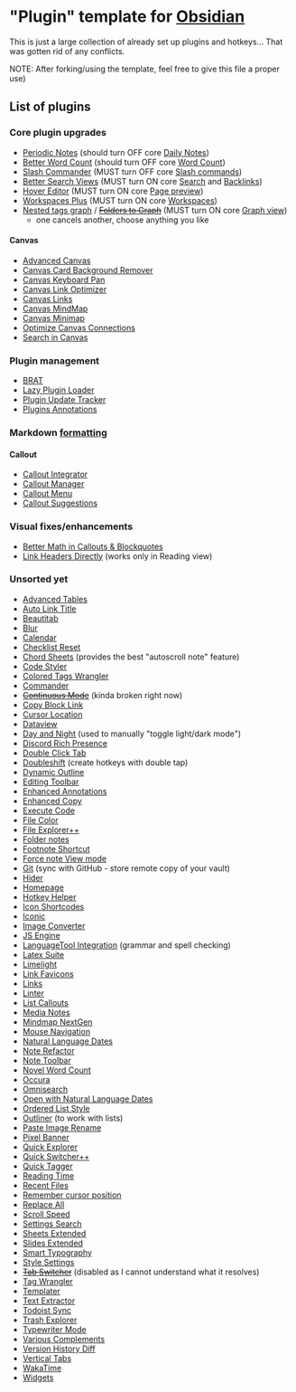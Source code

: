 # "Plugin" template for [Obsidian](https://obsidian.md)

This is just a large collection of already set up plugins and hotkeys… That was gotten rid of any conflicts.

NOTE: After forking/using the template, feel free to give this file a proper use)

## List of plugins

### Core plugin upgrades

- [Periodic Notes](https://github.com/liamcain/obsidian-periodic-notes) (should turn OFF core [Daily Notes](https://help.obsidian.md/Plugins/Daily+notes))
- [Better Word Count](https://github.com/lukeleppan/better-word-count) (should turn OFF core [Word Count](https://help.obsidian.md/Plugins/Word+count))
- [Slash Commander](https://github.com/alephpiece/obsidian-slash-commander) (MUST turn OFF core [Slash commands](https://help.obsidian.md/Plugins/Slash+commands))
- [Better Search Views](https://github.com/ivan-lednev/better-search-views) (MUST turn ON core [Search](https://help.obsidian.md/Plugins/Search) and [Backlinks](https://help.obsidian.md/Plugins/Backlinks))
- [Hover Editor](https://github.com/nothingislost/obsidian-hover-editor) (MUST turn ON core [Page preview](https://help.obsidian.md/Plugins/Page+preview))
- [Workspaces Plus](https://github.com/nothingislost/obsidian-workspaces-plus) (MUST turn ON core [Workspaces](https://help.obsidian.md/Plugins/Workspaces))
- [Nested tags graph](https://github.com/drPilman/obsidian-graph-nested-tags) / ~~[Folders to Graph](https://github.com/Ratibus11/folders2graph)~~ (MUST turn ON core [Graph view](https://help.obsidian.md/Plugins/Graph+view))
  - one cancels another, choose anything you like

#### Canvas

- [Advanced Canvas](https://github.com/Developer-Mike/obsidian-advanced-canvas)
- [Canvas Card Background Remover](https://github.com/luxmargos/obsidian-canvas-card-bg-remover)
- [Canvas Keyboard Pan](https://github.com/nathonius/obsidian-canvas-pan)
- [Canvas Link Optimizer](https://github.com/Qbject/obsidian-canvas-link-optimizer)
- [Canvas Links](https://github.com/aqav/obsidian-canvas-links)
- [Canvas MindMap](https://github.com/Quorafind/Obsidian-Canvas-MindMap)
- [Canvas Minimap](https://github.com/ifree/Obsidian-canvas-minimap)
- [Optimize Canvas Connections](https://github.com/felixchenier/obsidian-optimize-canvas-connections)
- [Search in Canvas](https://github.com/quorafind/obsidian-search-in-canvas)

### Plugin management

- [BRAT](https://github.com/TfTHacker/obsidian42-brat)
- [Lazy Plugin Loader](https://github.com/alangrainger/obsidian-lazy-plugins)
- [Plugin Update Tracker](https://github.com/swar8080/obsidian-plugin-update-tracker)
- [Plugins Annotations](https://github.com/alberti42/obsidian-plugins-annotations)

### Markdown [formatting](https://help.obsidian.md/Editing+and+formatting/Basic+formatting+syntax)

#### Callout

- [Callout Integrator](https://github.com/Cleoche/obsidian-callout-integrator)
- [Callout Manager](https://github.com/eth-p/obsidian-callout-manager)
- [Callout Menu](https://github.com/anareaty/callout-menu)
- [Callout Suggestions](https://github.com/cwfryer/obsidian-callout-suggestions)

### Visual fixes/enhancements

- [Better Math in Callouts & Blockquotes](https://github.com/RyotaUshio/obsidian-math-in-callout)
- [Link Headers Directly](https://github.com/Signynt/link-headers-directly) (works only in Reading view)

### Unsorted yet

- [Advanced Tables](https://github.com/tgrosinger/advanced-tables-obsidian)
- [Auto Link Title](https://github.com/zolrath/obsidian-auto-link-title)
- [Beautitab](https://github.com/andrewmcgivery/obsidian-beautitab)
- [Blur](https://github.com/gapmiss/blur)
- [Calendar](https://github.com/liamcain/obsidian-calendar-plugin)
- [Checklist Reset](https://github.com/lhansford/obsidian-checklist-reset)
- [Chord Sheets](https://github.com/olvidalo/obsidian-chord-sheets) (provides the best "autoscroll note" feature)
- [Code Styler](https://github.com/mayurankv/Obsidian-Code-Styler)
- [Colored Tags Wrangler](https://github.com/code-of-chaos/obsidian-colored_tags_wrangler)
- [Commander](https://github.com/phibr0/obsidian-commander)
- ~~[Continuous Mode](https://github.com/gasparschott/obsidian-continuous-mode)~~ (kinda broken right now)
- [Copy Block Link](https://github.com/mgmeyers/obsidian-copy-block-link)
- [Cursor Location](https://github.com/spslater/obsidian-cursor-location-plugin)
- [Dataview](https://github.com/blacksmithgu/obsidian-dataview)
- [Day and Night](https://github.com/CyberT17/obsidian-day-and-night) (used to manually "toggle light/dark mode")
- [Discord Rich Presence](https://github.com/lukeleppan/obsidian-discordrpc)
- [Double Click Tab](https://github.com/Quorafind/Obsidian-Double-Click-Tab)
- [Doubleshift](https://github.com/Qwyntex/doubleshift) (create hotkeys with double tap)
- [Dynamic Outline](https://github.com/theopavlove/obsidian-dynamic-outline)
- [Editing Toolbar](https://github.com/PKM-er/obsidian-editing-toolbar)
- [Enhanced Annotations](https://github.com/ycnmhd/obsidian-enhanced-annotations)
- [Enhanced Copy](https://github.com/Mara-Li/obsidian-enhanced-copy)
- [Execute Code](https://github.com/twibiral/obsidian-execute-code)
- [File Color](https://github.com/ecustic/obsidian-file-color)
- [File Explorer++](https://github.com/kelszo/obsidian-file-explorer-plus)
- [Folder notes](https://github.com/LostPaul/obsidian-folder-notes)
- [Footnote Shortcut](https://github.com/MichaBrugger/obsidian-footnotes)
- [Force note View mode](https://github.com/bwydoogh/obsidian-force-view-mode-of-note)
- [Git](https://github.com/Vinzent03/obsidian-git) (sync with GitHub - store remote copy of your vault)
- [Hider](https://github.com/kepano/obsidian-hider)
- [Homepage](https://github.com/mirnovov/obsidian-homepage)
- [Hotkey Helper](https://github.com/pjeby/hotkey-helper)
- [Icon Shortcodes](https://github.com/aidenlx/obsidian-icon-shortcodes)
- [Iconic](https://github.com/gfxholo/iconic)
- [Image Converter](https://github.com/xryul/obsidian-image-converter)
- [JS Engine](https://github.com/mProjectsCode/obsidian-js-engine-plugin)
- [LanguageTool Integration](https://github.com/Clemens-E/obsidian-languagetool-plugin) (grammar and spell checking)
- [Latex Suite](https://github.com/artisticat1/obsidian-latex-suite)
- [Limelight](https://github.com/smikula/obsidian-limelight)
- [Link Favicons](https://github.com/joethei/obsidian-link-favicon)
- [Links](https://github.com/mii-key/obsidian-links)
- [Linter](https://github.com/platers/obsidian-linter)
- [List Callouts](https://github.com/mgmeyers/obsidian-list-callouts)
- [Media Notes](https://github.com/jemstelos/obsidian-media-notes)
- [Mindmap NextGen](https://github.com/james-tindal/obsidian-mindmap-nextgen)
- [Mouse Navigation](https://github.com/hobeom/obsidian-mouse-navigation)
- [Natural Language Dates](https://github.com/argenos/nldates-obsidian)
- [Note Refactor](https://github.com/lynchjames/note-refactor-obsidian)
- [Note Toolbar](https://github.com/chrisgurney/obsidian-note-toolbar)
- [Novel Word Count](https://github.com/isaaclyman/novel-word-count-obsidian)
- [Occura](https://github.com/Krusty84/obsidian-occura-plugin)
- [Omnisearch](https://github.com/scambier/obsidian-omnisearch)
- [Open with Natural Language Dates](https://github.com/charliecm/obsidian-open-with-nldates)
- [Ordered List Style](https://github.com/erykwalder/obsidian-list-style)
- [Outliner](https://github.com/vslinko/obsidian-outliner) (to work with lists)
- [Paste Image Rename](https://github.com/reorx/obsidian-paste-image-rename)
- [Pixel Banner](https://github.com/jparkerweb/pixel-banner)
- [Quick Explorer](https://github.com/pjeby/quick-explorer)
- [Quick Switcher++](https://github.com/darlal/obsidian-switcher-plus)
- [Quick Tagger](https://github.com/Gorkycreator/obsidian-quick-tagger)
- [Reading Time](https://github.com/avr/obsidian-reading-time)
- [Recent Files](https://github.com/tgrosinger/recent-files-obsidian)
- [Remember cursor position](https://github.com/dy-sh/obsidian-remember-cursor-position)
- [Replace All](https://github.com/patrickchiang/obsidian-replace-all)
- [Scroll Speed](https://github.com/flolu/obsidian-scroll-speed)
- [Settings Search](https://github.com/javalent/settings-search)
- [Sheets Extended](https://github.com/NicoNekoru/obsidan-advanced-table-xt)
- [Slides Extended](https://github.com/ebullient/obsidian-slides-extended)
- [Smart Typography](https://github.com/mgmeyers/obsidian-smart-typography)
- [Style Settings](https://github.com/mgmeyers/obsidian-style-settings)
- ~~[Tab Switcher](https://github.com/Vinzent03/tab-switcher)~~ (disabled as I cannot understand what it resolves)
- [Tag Wrangler](https://github.com/pjeby/tag-wrangler)
- [Templater](https://github.com/SilentVoid13/Templater)
- [Text Extractor](https://github.com/scambier/obsidian-text-extractor)
- [Todoist Sync](https://github.com/jamiebrynes7/obsidian-todoist-plugin)
- [Trash Explorer](https://github.com/proog/obsidian-trash-explorer)
- [Typewriter Mode](https://github.com/davisriedel/obsidian-typewriter-mode)
- [Various Complements](https://github.com/tadashi-aikawa/obsidian-various-complements-plugin)
- [Version History Diff](https://github.com/kometenstaub/obsidian-version-history-diff)
- [Vertical Tabs](https://github.com/oxdc/obsidian-vertical-tabs)
- [WakaTime](https://github.com/wakatime/obsidian-wakatime)
- [Widgets](https://github.com/rafaelveiga/obsidian-widgets)
